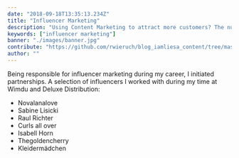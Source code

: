```yaml
---
date: "2018-09-18T13:35:13.234Z"
title: "Influencer Marketing"
description: "Using Content Marketing to attract more customers? The nutrition and supplementary company Your Superfoods demonstrates how it’s done. I will show you how Your Superfoods uses Content Marketing Strategies by showing various food marketing examples deployed by them to get more people to eat healthy and buy their food products ..."
keywords: ["influencer marketing"]
banner: "./images/banner.jpg"
contribute: "https://github.com/rwieruch/blog_iamliesa_content/tree/master/pages/influencer-marketing/index.md"
author: ""
---
```


Being responsible for influencer marketing during my career, I initiated partnerships. A selection of influencers I worked with during my time at Wimdu and Deluxe Distribution:

* <BlogLink to="https://www.instagram.com/novalanalove/">Novalanalove</BlogLink>
* <BlogLink to="https://www.facebook.com/sabinelisicki/">Sabine Lisicki</BlogLink>
* <BlogLink to="https://www.facebook.com/raulrichter/">Raul Richter</BlogLink>
* <BlogLink to="http://curlsallover.com/">Curls all over</BlogLink>
* <BlogLink to="https://www.facebook.com/Isabell-Horn-124880070928933/">Isabell Horn</BlogLink>
* <BlogLink to="https://www.instagram.com/thegoldencherry/">Thegoldencherry</BlogLink>
* <BlogLink to="https://www.instagram.com/kleidermaedchen/">Kleidermädchen</BlogLink>